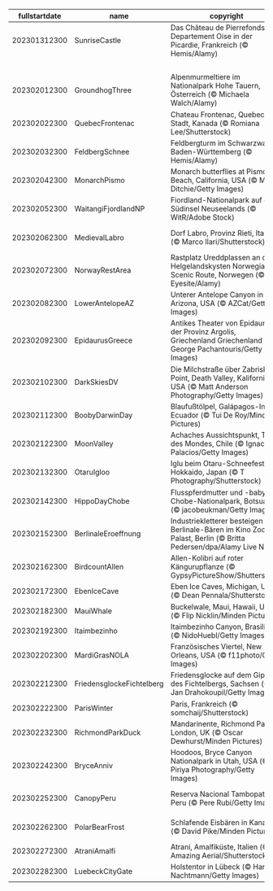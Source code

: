 |fullstartdate|name|copyright|title|image|
|--|--|--|--|--|
202301312300|SunriseCastle|Das Château de Pierrefonds im Departement Oise in der Picardie, Frankreich (© Hemis/Alamy)|Ein Schloss voller Geschichte|![](/de-DE/2023/02/202301312300SunriseCastle.jpg)|
||||![](/de-DE/2023/02/.jpg)|
202302012300|GroundhogThree|Alpenmurmeltiere im Nationalpark Hohe Tauern, Österreich (© Michaela Walch/Alamy)|Der Frühling kommt|![](/de-DE/2023/02/202302012300GroundhogThree.jpg)|
202302022300|QuebecFrontenac|Chateau Frontenac, Quebec-Stadt, Kanada (© Romiana Lee/Shutterstock)|Spaß in der Kälte|![](/de-DE/2023/02/202302022300QuebecFrontenac.jpg)|
202302032300|FeldbergSchnee|Feldbergturm im Schwarzwald, Baden-Württemberg (© Hemis/Alamy)|Turm mit traumhafter Aussicht|![](/de-DE/2023/02/202302032300FeldbergSchnee.jpg)|
202302042300|MonarchPismo|Monarch butterflies at Pismo Beach, California, USA (© Mimi Ditchie/Getty Images)|Was sind das für bunte Insekten?|![](/de-DE/2023/02/202302042300MonarchPismo.jpg)|
202302052300|WaitangiFjordlandNP|Fiordland-Nationalpark auf der Südinsel Neuseelands (© WitR/Adobe Stock)|Die unendlichen Weiten der Natur|![](/de-DE/2023/02/202302052300WaitangiFjordlandNP.jpg)|
202302062300|MedievalLabro|Dorf Labro, Provinz Rieti, Italien (© Marco Ilari/Shutterstock)|Ein geschichtsträchtiger Hügel|![](/de-DE/2023/02/202302062300MedievalLabro.jpg)|
202302072300|NorwayRestArea|Rastplatz Ureddplassen an der Helgelandskysten Norwegian Scenic Route, Norwegen (© Eyesite/Alamy)|Toilette oder Touristenattraktion?|![](/de-DE/2023/02/202302072300NorwayRestArea.jpg)|
202302082300|LowerAntelopeAZ|Unterer Antelope Canyon in Arizona, USA (© AZCat/Getty Images)|Was sind das für schöne Sandwellen?|![](/de-DE/2023/02/202302082300LowerAntelopeAZ.jpg)|
202302092300|EpidaurusGreece|Antikes Theater von Epidaurus in der Provinz Argolis, Griechenland Griechenland (© George Pachantouris/Getty Images)|Das Meisterwerk der Akustikwissenschaft|![](/de-DE/2023/02/202302092300EpidaurusGreece.jpg)|
202302102300|DarkSkiesDV|Die Milchstraße über Zabriskie Point, Death Valley, Kalifornien, USA (© Matt Anderson Photography/Getty Images)|Ein Himmel voller Sterne|![](/de-DE/2023/02/202302102300DarkSkiesDV.jpg)|
202302112300|BoobyDarwinDay|Blaufußtölpel, Galápagos-Inseln, Ecuador (© Tui De Roy/Minden Pictures)|Eine sanfte Fußlandung|![](/de-DE/2023/02/202302112300BoobyDarwinDay.jpg)|
202302122300|MoonValley|Achaches Aussichtspunkt, Tal des Mondes, Chile (© Ignacio Palacios/Getty Images)|Fliege mich zum Mond!|![](/de-DE/2023/02/202302122300MoonValley.jpg)|
202302132300|OtaruIgloo|Iglu beim Otaru-Schneefest, Hokkaido, Japan (© T Photography/Shutterstock)|Schneeherzen|![](/de-DE/2023/02/202302132300OtaruIgloo.jpg)|
202302142300|HippoDayChobe|Flusspferdmutter und -baby, Chobe-Nationalpark, Botsuana (© jacobeukman/Getty Images)|Welt Flusspferd Tag, ein riesiges Fest|![](/de-DE/2023/02/202302142300HippoDayChobe.jpg)|
202302152300|BerlinaleEroeffnung|Industriekletterer besteigen den Berlinale-Bären im Kino Zoo-Palast, Berlin (© Britta Pedersen/dpa/Alamy Live News)|Ein Fest für den Film|![](/de-DE/2023/02/202302152300BerlinaleEroeffnung.jpg)|
202302162300|BirdcountAllen|Allen-Kolibri auf roter Kängurupflanze (© GypsyPictureShow/Shutterstock)|Der Great Backyard Bird Count kann nun beginnen!|![](/de-DE/2023/02/202302162300BirdcountAllen.jpg)|
202302172300|EbenIceCave|Eben Ice Caves, Michigan, USA (© Dean Pennala/Shutterstock)|Die Höhle für den Winter|![](/de-DE/2023/02/202302172300EbenIceCave.jpg)|
202302182300|MauiWhale|Buckelwale, Maui, Hawaii, USA (© Flip Nicklin/Minden Pictures)|König der Ozeane|![](/de-DE/2023/02/202302182300MauiWhale.jpg)|
202302192300|Itaimbezinho|Itaimbezinho Canyon, Brasilien (© NidoHuebl/Getty Images)|Der majestätische Canyon Brasiliens|![](/de-DE/2023/02/202302192300Itaimbezinho.jpg)|
202302202300|MardiGrasNOLA|Französisches Viertel, New Orleans, USA (© f11photo/Getty Images)|Fasching in New Orleans|![](/de-DE/2023/02/202302202300MardiGrasNOLA.jpg)|
202302212300|FriedensglockeFichtelberg|Friedensglocke auf dem Gipfel des Fichtelbergs, Sachsen (© Jan Drahokoupil/Getty Images)|Eine Glocke für den Frieden|![](/de-DE/2023/02/202302212300FriedensglockeFichtelberg.jpg)|
202302222300|ParisWinter|Paris, Frankreich (© somchaij/Shutterstock)|Ist diese Aussicht nicht faszinierend?|![](/de-DE/2023/02/202302222300ParisWinter.jpg)|
202302232300|RichmondParkDuck|Mandarinente, Richmond Park, London, UK (© Oscar Dewhurst/Minden Pictures)|Ein farbenfroher Vogel|![](/de-DE/2023/02/202302232300RichmondParkDuck.jpg)|
202302242300|BryceAnniv|Hoodoos, Bryce Canyon Nationalpark in Utah, USA (© Piriya Photography/Getty Images)|Felspyramiden im Bryce-Canyon-Nationalpark|![](/de-DE/2023/02/202302242300BryceAnniv.jpg)|
202302252300|CanopyPeru|Reserva Nacional Tambopata, Peru (© Pere Rubi/Getty Images)|Schaukeln Sie inmitten des Amazonas|![](/de-DE/2023/02/202302252300CanopyPeru.jpg)|
202302262300|PolarBearFrost|Schlafende Eisbären in Kanada (© David Pike/Minden Pictures)|Herzliche Umarmungen im eiskalten Norden|![](/de-DE/2023/02/202302262300PolarBearFrost.jpg)|
202302272300|AtraniAmalfi|Atrani, Amalfiküste, Italien (© Amazing Aerial/Shutterstock)|Postkarten aus Italien|![](/de-DE/2023/02/202302272300AtraniAmalfi.jpg)|
202302282300|LuebeckCityGate|Holstentor in Lübeck (© Harald Nachtmann/Getty Images)|Das Wahrzeichen Lübecks|![](/de-DE/2023/02/202302282300LuebeckCityGate.jpg)|

